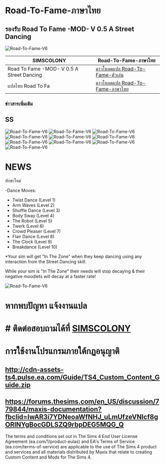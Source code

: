 # Road-To-Fame-ภาษาไทย
## รองรับ Road To Fame -MOD- V 0.5 A Street Dancing
![Road-To-Fame-V6](https://sacrificialmods.com/images/road%20to%20fame%20-mod-%20v%2005%20thumbnail%20transparent2.png?crc=4147684601)

| SIMSCOLONY| Road-To-Fame-ภาษาไทย |
| ------------- | ------------- |
| Road To Fame -MOD- V 0.5 A Street Dancing| [ดาวโหลดแปล Road-To-Fame-ตัวเล่น](https://sacrificialmods.com/road-to-fame-news.htm) |
| แปลไทย Road To Fa| [ดาวโหลดแปล Road-To-Fame-ภาษาไทย](https://github.com/simcolony/Road-To-Fame-Traditional-THAI/raw/master/Road_To_Fame_Thai_V7.package) |


### ข่าวสารเพิ่มเติม


## SS

![Road-To-Fame-V6](https://i.imgur.com/EAZXeVW.jpg)
![Road-To-Fame-V6](https://github.com/simscolony/Road-To-Fame-Traditional-THAI/blob/master/Road_To_Fame_5/Road_To_Fame_5C.jpg?raw=true)
![Road-To-Fame-V6](https://github.com/simscolony/Road-To-Fame-Traditional-THAI/blob/master/Road_To_Fame_5/Road_To_Fame_5B.jpg?raw=true)
![Road-To-Fame-V6](https://i.imgur.com/ZhEhYOy.jpg)
![Road-To-Fame-V6](https://i.imgur.com/nP250QA.jpg)
![Road-To-Fame-V6](https://i.imgur.com/JjXCuRt.jpg)
![Road-To-Fame-V6](https://i.imgur.com/IlVi1QJ.jpg)
![Road-To-Fame-V6](https://i.imgur.com/A5tEiQ4.jpg)
![Road-To-Fame-V6](https://i.imgur.com/KAbmhdt.jpg)
![Road-To-Fame-V6](https://i.imgur.com/PeQUcc2.jpg)


# NEWS

ทักษะใหม่

-Dance Moves:
  - Twist Dance (Level 1)
  - Arm Waves (Level 2)
  - Shuffle Dance (Level 3)
  - Body Sway (Level 4)
  - The Robot (Level 5)
  - Twerk (Level 6)
  - Crowd Pleaser (Level 7)
  - Flair Dance (Level 8)
  - The Clock (Level 9)
  - Breakdance (Level 10)
 
*Your sim will get "In The Zone" when they keep dancing using any interaction from the Street Dancing skill.

While your sim is "In The Zone" their needs will stop decaying & their negative moodlets will decay at a faster rate!

![Road-To-Fame-V6](https://sacrificialmods.com/images/purchase%20street%20dance%20items.png?crc=3866061981)

# หากพบปัญหา แจ้งงานแปล
# # ติดต่อสอบถามได้ที่ [SIMSCOLONY](https://www.facebook.com/SimsColony/)


# การใช้งานโปรแกรมภายใต้กฏอนุญาติ 
## http://cdn-assets-ts4.pulse.ea.com/Guide/TS4_Custom_Content_Guide.zip
## https://forums.thesims.com/en_US/discussion/779844/maxis-documentation?fbclid=IwAR3i7YDNeoaWfNHJ_uLmUfzeVNIcf8gORINYgBocGDLSZQ9rbpDEG5MQG_Q

The terms and conditions set out in The Sims 4 End User License Agreement (ea.com/1/product-eulas) and EA's Terms of Service (ea.com/terms-of-service) are applicable to the use of The Sims 4 product and services and all materials distributed by Maxis that relate to creating Custom Content and Mods for The Sims 4.

